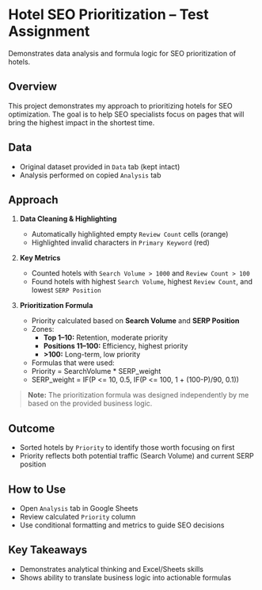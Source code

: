 # Hotel SEO Prioritization – Test Assignment
Demonstrates data analysis and formula logic for SEO prioritization of hotels.

## Overview
This project demonstrates my approach to prioritizing hotels for SEO optimization. The goal is to help SEO specialists focus on pages that will bring the highest impact in the shortest time.

## Data
- Original dataset provided in `Data` tab (kept intact)
- Analysis performed on copied `Analysis` tab

## Approach
1. **Data Cleaning & Highlighting**
   - Automatically highlighted empty `Review Count` cells (orange)
   - Highlighted invalid characters in `Primary Keyword` (red)

2. **Key Metrics**
   - Counted hotels with `Search Volume > 1000` and `Review Count > 100`
   - Found hotels with highest `Search Volume`, highest `Review Count`, and lowest `SERP Position`

3. **Prioritization Formula**
   - Priority calculated based on **Search Volume** and **SERP Position**
   - Zones:
     - **Top 1–10:** Retention, moderate priority
     - **Positions 11–100:** Efficiency, highest priority
     - **>100:** Long-term, low priority
   - Formulas that were used:
   - Priority = SearchVolume * SERP_weight
   - SERP_weight = IF(P <= 10, 0.5, IF(P <= 100, 1 + (100-P)/90, 0.1))
> **Note:** The prioritization formula was designed independently by me based on the provided business logic.

## Outcome
- Sorted hotels by `Priority` to identify those worth focusing on first
- Priority reflects both potential traffic (Search Volume) and current SERP position

## How to Use
- Open `Analysis` tab in Google Sheets
- Review calculated `Priority` column
- Use conditional formatting and metrics to guide SEO decisions

## Key Takeaways
- Demonstrates analytical thinking and Excel/Sheets skills
- Shows ability to translate business logic into actionable formulas
